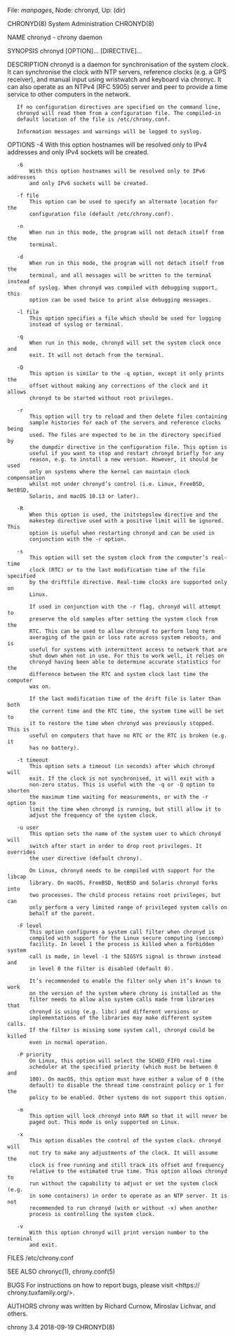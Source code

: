 File: *manpages*,  Node: chronyd,  Up: (dir)

CHRONYD(8)                   System Administration                  CHRONYD(8)



NAME
       chronyd - chrony daemon

SYNOPSIS
       chronyd [OPTION]... [DIRECTIVE]...

DESCRIPTION
       chronyd is a daemon for synchronisation of the system clock. It can
       synchronise the clock with NTP servers, reference clocks (e.g. a GPS
       receiver), and manual input using wristwatch and keyboard via chronyc.
       It can also operate as an NTPv4 (RFC 5905) server and peer to provide a
       time service to other computers in the network.

       If no configuration directives are specified on the command line,
       chronyd will read them from a configuration file. The compiled-in
       default location of the file is /etc/chrony.conf.

       Information messages and warnings will be logged to syslog.

OPTIONS
       -4
           With this option hostnames will be resolved only to IPv4 addresses
           and only IPv4 sockets will be created.

       -6
           With this option hostnames will be resolved only to IPv6 addresses
           and only IPv6 sockets will be created.

       -f file
           This option can be used to specify an alternate location for the
           configuration file (default /etc/chrony.conf).

       -n
           When run in this mode, the program will not detach itself from the
           terminal.

       -d
           When run in this mode, the program will not detach itself from the
           terminal, and all messages will be written to the terminal instead
           of syslog. When chronyd was compiled with debugging support, this
           option can be used twice to print also debugging messages.

       -l file
           This option specifies a file which should be used for logging
           instead of syslog or terminal.

       -q
           When run in this mode, chronyd will set the system clock once and
           exit. It will not detach from the terminal.

       -Q
           This option is similar to the -q option, except it only prints the
           offset without making any corrections of the clock and it allows
           chronyd to be started without root privileges.

       -r
           This option will try to reload and then delete files containing
           sample histories for each of the servers and reference clocks being
           used. The files are expected to be in the directory specified by
           the dumpdir directive in the configuration file. This option is
           useful if you want to stop and restart chronyd briefly for any
           reason, e.g. to install a new version. However, it should be used
           only on systems where the kernel can maintain clock compensation
           whilst not under chronyd’s control (i.e. Linux, FreeBSD, NetBSD,
           Solaris, and macOS 10.13 or later).

       -R
           When this option is used, the initstepslew directive and the
           makestep directive used with a positive limit will be ignored. This
           option is useful when restarting chronyd and can be used in
           conjunction with the -r option.

       -s
           This option will set the system clock from the computer’s real-time
           clock (RTC) or to the last modification time of the file specified
           by the driftfile directive. Real-time clocks are supported only on
           Linux.

           If used in conjunction with the -r flag, chronyd will attempt to
           preserve the old samples after setting the system clock from the
           RTC. This can be used to allow chronyd to perform long term
           averaging of the gain or loss rate across system reboots, and is
           useful for systems with intermittent access to network that are
           shut down when not in use. For this to work well, it relies on
           chronyd having been able to determine accurate statistics for the
           difference between the RTC and system clock last time the computer
           was on.

           If the last modification time of the drift file is later than both
           the current time and the RTC time, the system time will be set to
           it to restore the time when chronyd was previously stopped. This is
           useful on computers that have no RTC or the RTC is broken (e.g. it
           has no battery).

       -t timeout
           This option sets a timeout (in seconds) after which chronyd will
           exit. If the clock is not synchronised, it will exit with a
           non-zero status. This is useful with the -q or -Q option to shorten
           the maximum time waiting for measurements, or with the -r option to
           limit the time when chronyd is running, but still allow it to
           adjust the frequency of the system clock.

       -u user
           This option sets the name of the system user to which chronyd will
           switch after start in order to drop root privileges. It overrides
           the user directive (default chrony).

           On Linux, chronyd needs to be compiled with support for the libcap
           library. On macOS, FreeBSD, NetBSD and Solaris chronyd forks into
           two processes. The child process retains root privileges, but can
           only perform a very limited range of privileged system calls on
           behalf of the parent.

       -F level
           This option configures a system call filter when chronyd is
           compiled with support for the Linux secure computing (seccomp)
           facility. In level 1 the process is killed when a forbidden system
           call is made, in level -1 the SIGSYS signal is thrown instead and
           in level 0 the filter is disabled (default 0).

           It’s recommended to enable the filter only when it’s known to work
           on the version of the system where chrony is installed as the
           filter needs to allow also system calls made from libraries that
           chronyd is using (e.g. libc) and different versions or
           implementations of the libraries may make different system calls.
           If the filter is missing some system call, chronyd could be killed
           even in normal operation.

       -P priority
           On Linux, this option will select the SCHED_FIFO real-time
           scheduler at the specified priority (which must be between 0 and
           100). On macOS, this option must have either a value of 0 (the
           default) to disable the thread time constraint policy or 1 for the
           policy to be enabled. Other systems do not support this option.

       -m
           This option will lock chronyd into RAM so that it will never be
           paged out. This mode is only supported on Linux.

       -x
           This option disables the control of the system clock. chronyd will
           not try to make any adjustments of the clock. It will assume the
           clock is free running and still track its offset and frequency
           relative to the estimated true time. This option allows chronyd to
           run without the capability to adjust or set the system clock (e.g.
           in some containers) in order to operate as an NTP server. It is not
           recommended to run chronyd (with or without -x) when another
           process is controlling the system clock.

       -v
           With this option chronyd will print version number to the terminal
           and exit.

FILES
       /etc/chrony.conf

SEE ALSO
       chronyc(1), chrony.conf(5)

BUGS
       For instructions on how to report bugs, please visit <https://
       chrony.tuxfamily.org/>.

AUTHORS
       chrony was written by Richard Curnow, Miroslav Lichvar, and others.



chrony 3.4                        2018-09-19                        CHRONYD(8)
